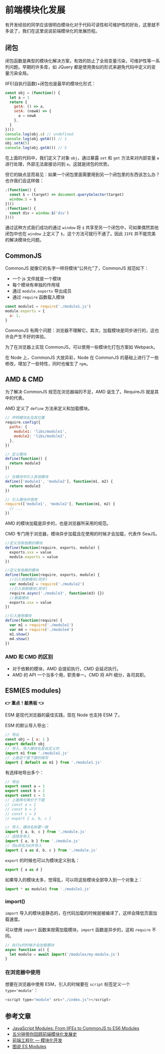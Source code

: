 # 前端模块化发展

有开发经验的同学应该很明白模块化对于代码可读性和可维护性的好处，这里就不多说了，我们在这里说说前端模块化的发展历程。

## 闭包

闭包函数是典型的模块化解决方案，有效的防止了全局变量污染，可维护性等一系列问题。早期的许多库，如 JQuery 都是使用类似的形式来避免代码中定义的变量污染全局。

IIFE(自执行函数)+闭包也是最早的模块化形式：

```javascript
const obj = (function() {
  let a = 1
  return {
    getA: () => a,
    setA: (newA) => {
      a = newA
    },
  }
})()
console.log(obj.a) // undefined
console.log(obj.getA()) // 1
obj.setA(5)
console.log(obj.getA()) // 5
```

在上面的代码中，我们定义了对象 `obj`，通过暴露 `set` 和 `get` 方法来对内部变量 `a` 进行处理，外部无法直接访问到 `a`，这就是闭包的优势。

但它的缺点显而易见：如果一个闭包里面需要用到另一个闭包里的东西该怎么办？也许我们会这样做：

```javascript
;(function() {
  const $ = (target) => document.querySelector(target)
  window.$ = $
})()
;(function() {
  const div = window.$('div')
})()
```

通过这种方式我们成功的通过 `window` 将 `$` 共享至另一个闭包中，可如果偶然其他闭包中也在 `window` 上定义了 `$`，这个方法可就行不通了。因此 `IIFE` 并不能完美的解决模块化问题。

## CommonJS

CommonJS 就像它的名字一样将模块“公共化”了，CommonJS 规范如下：

- 一个 js 文件就是一个模块
- 每个模块有单独的作用域
- 通过 `module.exports` 导出成员
- 通过 `require` 函数载入模块

```javascript
const module1 = require('./module1.js')
module.exports = {
  a: 1,
}
```

CommonJS 有两个问题：浏览器不理解它。其次，加载模块是同步进行的，这也许会产生不好的体验。

为了在浏览器上实现 CommonJS，可以使用一些模块化打包方案如 Webpack。

在 Node 上，CommonJS 大放异彩，Node 在 CommonJS 的基础上进行了一些修改，增加了一些特性，同时也催生了 `npm`。

## AMD & CMD

为了解决 CommonJS 规范在浏览器端的不足，AMD 诞生了。RequireJS 就是其中的代表。

AMD 定义了 `define` 方法来定义和加载模块。

```javascript
// 声明模块名及其位置
require.config({
  paths: {
    module1: 'libs/module1',
    module2: 'libs/module2',
  },
})

// 定义模块
define(function() {
  return module3
})

// 在模块中引入其他模块
define(['module1', 'module2'], function(m1, m2) {
  return module3
})

// 引入模块并使用
require(['module1', 'module2'], function(m1, m2) {
  // ...
})
```

AMD 的模块加载是异步的，也是浏览器所采用的规范。

CMD 专门用于浏览器，模块异步加载且在使用的时候才会加载，代表作 SeaJS。

```javascript
//定义没有依赖的模块
define(function(require, exports, module) {
  exports.xxx = value
  module.exports = value
})

//定义有依赖的模块
define(function(require, exports, module) {
  //引入依赖模块(同步)
  var module2 = require('./module2')
  //引入依赖模块(异步)
  require.async('./module3', function(m3) {})
  //暴露模块
  exports.xxx = value
})

//引入使用模块
define(function(require) {
  var m1 = require('./module1')
  var m4 = require('./module4')
  m1.show()
  m4.show()
})
```

### AMD 和 CMD 的区别

- 对于依赖的模块，AMD 会提前执行，CMD 会延迟执行。
- AMD 的 API 一个当多个用，职责单一。CMD 将 API 细分，各司其职。

## ESM(ES modules)

**👉 重点！敲黑板 👈**

ESM 是现代浏览器的最佳实践，现在 Node 也支持 ESM 了。

ESM 的默认导入导出：

```javascript
// 导出
const obj = { a: 1 }
export default obj
// 导入，导入模块名是自定义的
import m1 from './module1.js'
// 上面这个是下面的缩写
import { default as m1 } from './module1.js'
```

有选择地导出多个：

```javascript
// 导出
export const a = 1
export const b = 2
export const c = 3
// 上面两句等价于下面
// const a = 1
// const b = 2
// const c = 3
// export { a, b, c }

// 导入，模块名称要一致
import { a, b, c } from './module.js'
// 选择性导入
import { a, b } from './module.js'
// 将a命名为d并导入
import { a as d, b, c } from './module.js'
```

`export` 的时候也可以为模块定义别名：

```javascript
export { a as d }
```

如果导入的模块太多，觉得乱，可以将这些模块全部导入到一个对象上：

```javascript
import * as module1 from './module1.js'
```

### import()

`import` 导入的模块是静态的，在代码加载的时候就被编译了，这样会降低页面加载速度。

可以使用 `import` 函数来按需加载模块，`import` 函数是异步的，这和 `require` 不同。

```javascript
// 执行a的时候才会加载模块
async function a() {
  let module = await import('/modules/my-module.js')
}
```

### 在浏览器中使用

想要在浏览器中使用 ESM，引入的时候要在 `script` 标签定义一个 `type='module'`：

```javascript
<script type="module" src="./index.js"></script>
```

## 参考文章

- [JavaScript Modules: From IIFEs to CommonJS to ES6 Modules](https://ui.dev/javascript-modules-iifes-commonjs-esmodules/)
- [五分钟带你回顾前端模块化发展史](https://segmentfault.com/a/1190000021952509)
- [前端工程化 — 模块化开发](https://zhuanlan.zhihu.com/p/346476124)
- [图说 ES Modules](https://segmentfault.com/a/1190000014318751)
